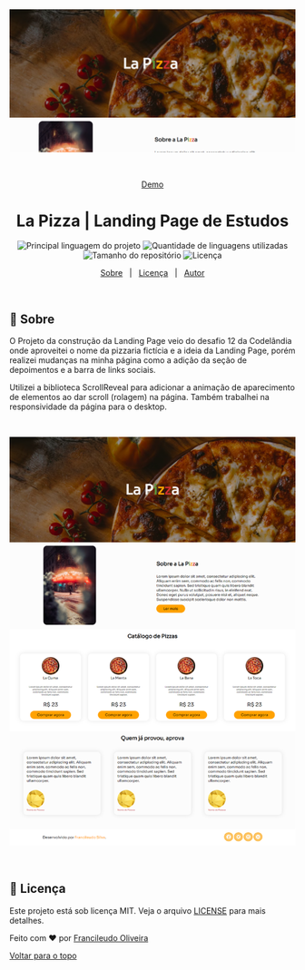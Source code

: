 <div align='center' id='top'>
<img src='./.github/imagem-para-banner.png' alt='Imagem de parte do site' />
 
&#xa0;
 
<a href='https://fransilva0.github.io/la-pizza-landing-page/'>Demo</a>
 
</div>
 
<h1 align='center'>La Pizza | Landing Page de Estudos</h1>
 
<p align='center'>
 
<img alt='Principal linguagem do projeto' src='https://img.shields.io/github/languages/top/fransilva0/la-pizza-landing-page?color=56BEB8'>
 
<img alt='Quantidade de linguagens utilizadas' src='https://img.shields.io/github/languages/count/fransilva0/la-pizza-landing-page?color=56BEB8'>
 
<img alt='Tamanho do repositório' src='https://img.shields.io/github/repo-size/fransilva0/la-pizza-landing-page?color=56BEB8'>
 
<img alt='Licença' src='https://img.shields.io/github/license/fransilva0/la-pizza-landing-page?color=56BEB8'>

</p>

<p align='center'>
<a href='#dart-sobre'>Sobre</a> &#xa0; | &#xa0;
<a href='#memo-licença'>Licença</a> &#xa0; | &#xa0;
<a href='https://github.com/fransilva0' target='_blank'>Autor</a>
</p>
 
<br>
 
## :dart: Sobre ##
 
O Projeto da construção da Landing Page veio do desafio 12 da Codelândia onde aproveitei o nome da pizzaria fictícia e a ideia da Landing Page, porém realizei mudanças na minha página como a adição da seção de depoimentos e a barra de links sociais.

Utilizei a biblioteca ScrollReveal para adicionar a animação de aparecimento de elementos ao dar scroll (rolagem) na página. Também trabalhei na responsividade da página para o desktop. 

 
&#xa0;

<img src="./.github/pagina-desktop.png" />

&#xa0;

## :memo: Licença ##
 
Este projeto está sob licença MIT. Veja o arquivo [LICENSE](LICENSE.md) para mais detalhes.
 
 
Feito com :heart: por <a href='https://github.com/fransilva0' target='_blank'>Francileudo Oliveira</a>
 
<a href='#top'>Voltar para o topo</a>